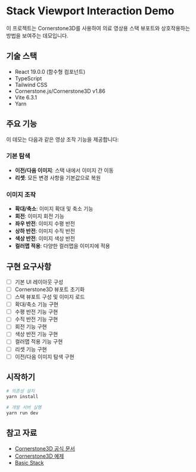 # Stack Viewport Interaction Demo

이 프로젝트는 Cornerstone3D를 사용하여 의료 영상용 스택 뷰포트와 상호작용하는 방법을 보여주는 데모입니다.

## 기술 스택

- React 19.0.0 (함수형 컴포넌트)
- TypeScript
- Tailwind CSS
- Cornerstone.js/Cornerstone3D v1.86
- Vite 6.3.1
- Yarn

## 주요 기능

이 데모는 다음과 같은 영상 조작 기능을 제공합니다:

### 기본 탐색

- **이전/다음 이미지**: 스택 내에서 이미지 간 이동
- **리셋**: 모든 변경 사항을 기본값으로 복원

### 이미지 조작

- **확대/축소**: 이미지 확대 및 축소 기능
- **회전**: 이미지 회전 기능
- **좌우 반전**: 이미지 수평 반전
- **상하 반전**: 이미지 수직 반전
- **색상 반전**: 이미지 색상 반전
- **컬러맵 적용**: 다양한 컬러맵을 이미지에 적용

## 구현 요구사항

- [ ] 기본 UI 레이아웃 구성
- [ ] Cornerstone3D 뷰포트 초기화
- [ ] 스택 뷰포트 구성 및 이미지 로드
- [ ] 확대/축소 기능 구현
- [ ] 수평 반전 기능 구현
- [ ] 수직 반전 기능 구현
- [ ] 회전 기능 구현
- [ ] 색상 반전 기능 구현
- [ ] 컬러맵 적용 기능 구현
- [ ] 리셋 기능 구현
- [ ] 이전/다음 이미지 탐색 구현

## 시작하기

```bash
# 의존성 설치
yarn install

# 개발 서버 실행
yarn run dev
```

## 참고 자료

- [Cornerstone3D 공식 문서](https://www.cornerstonejs.org/)
- [Cornerstone3D 예제](https://www.cornerstonejs.org/docs/examples/)
- [Basic Stack](https://www.cornerstonejs.org/live-examples/stackbasic)